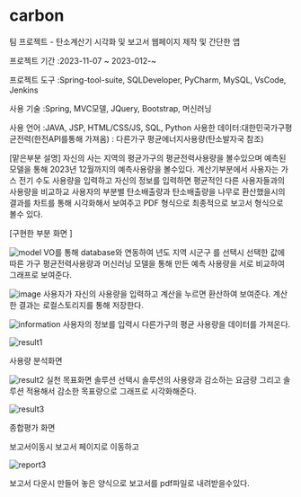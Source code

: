 # carbon
팀 프로젝트 - 탄소계산기 시각화 및 보고서 웹페이지 제작 및 간단한 앱

프로젝트 기간 :2023-11-07 ~ 2023-012-~

프로젝트 도구 :Spring-tool-suite, SQLDeveloper, PyCharm, MySQL, VsCode, Jenkins 

사용 기술 :Spring, MVC모델, JQuery, Bootstrap, 머신러닝

사용 언어 :JAVA, JSP, HTML/CSS/JS, SQL, Python
사용한 데이터:대한민국가구평균전력(한전API를통해 가져옴)
            : 다른가구 평균에너지사용량(탄소발자국 참조)

[맡은부분 설명] 
               자신의 사는 지역의 평균가구의 평균전력사용량을 볼수있으며 예측된 모델을 통해 2023년 12월까지의 예측사용량을 볼수있다.
               계산기부분에서 사용자는 가스 전기 수도 사용량을 입력하고 자신의 정보를 입력하면 평균적인 다른 사용자들과의 사용량을
               비교하교 사용자의 부분별 탄소배출량과 탄소배출량을 나무로 환산했을시의 결과를 차트를 통해 시각화해서 보여주고
               PDF 형식으로 최종적으로 보고서 형식으로 볼수 있다.


[구현한 부분 화면 ]

![model](https://github.com/tjddndchl/carbon/assets/104568586/0b55c878-2244-4088-893c-0ba0a6ea1d82)
      VO를 통해 database와 연동하여 년도 지역 시군구 를 선택시 선택한 값에 따른
      가구 평균전력사용량과 머신러닝 모델을 통해 만든 예측 사용량을 서로 비교하여 그래프로 보여준다.

      


![image](https://github.com/tjddndchl/carbon/assets/104568586/fa2b7208-a4e5-466a-a084-c979779b6ade)
사용자가 자신의 사용량을 입력하고 계산을 누르면 환산하여 보여준다.
계산한 결과는 로컬스토리지를 통해 저장한다.





![information](https://github.com/tjddndchl/carbon/assets/104568586/10595953-56fe-468b-8f05-bb6442fec0ff)
사용자의 정보를 입력시 다른가구의 평균 사용량을 데이터를 가져온다.



![result1](https://github.com/tjddndchl/carbon/assets/104568586/abdc122b-3b6d-44a2-bac7-49c9c83e3f60)

사용량 분석화면




![result2](https://github.com/tjddndchl/carbon/assets/104568586/f36d0ade-b959-4b05-ab15-1b6896276cda)
실천 목표화면 솔루션 선택시 솔루션의 사용량과 감소하는 요금량
그리고 솔루션 적용해서 감소한 목표량으로 그래프로 시각화해준다.



![result3](https://github.com/tjddndchl/carbon/assets/104568586/976ec5ac-7e1b-4413-b82e-9cd49a2e1b89)

종합평가 화면

보고서이동시 보고서 페이지로 이동하고

![report3](https://github.com/tjddndchl/carbon/assets/104568586/3134f0af-9a5c-400a-8e24-5200b3ce8618)

보고서 다운시 만들어 놓은 양식으로 보고서를 pdf파일로 내려받을수있다.

